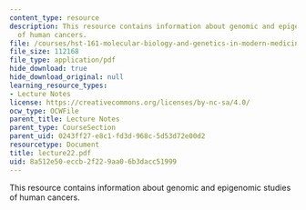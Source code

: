 ```yaml
---
content_type: resource
description: This resource contains information about genomic and epigenomic studies
  of human cancers.
file: /courses/hst-161-molecular-biology-and-genetics-in-modern-medicine-fall-2007/8a512e50eccb2f229aa06b3dacc51999_lecture22.pdf
file_size: 112168
file_type: application/pdf
hide_download: true
hide_download_original: null
learning_resource_types:
- Lecture Notes
license: https://creativecommons.org/licenses/by-nc-sa/4.0/
ocw_type: OCWFile
parent_title: Lecture Notes
parent_type: CourseSection
parent_uid: 0243ff27-e8c1-fd3d-968c-5d53d72e00d2
resourcetype: Document
title: lecture22.pdf
uid: 8a512e50-eccb-2f22-9aa0-6b3dacc51999
---
```

This resource contains information about genomic and epigenomic studies of human cancers.